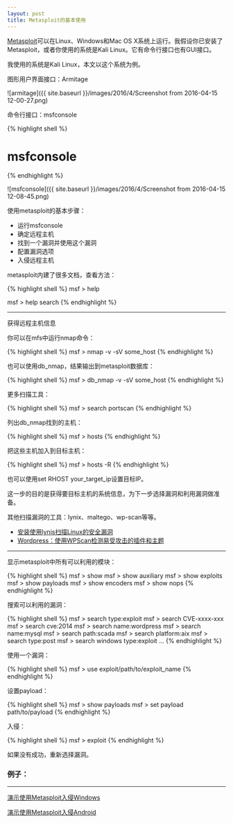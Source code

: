 ```yaml
---
layout: post
title: Metasploit的基本使用
---
```


[Metasploit](https://www.metasploit.com)可以在Linux、Windows和Mac OS X系统上运行。我假设你已安装了Metasploit，或者你使用的系统是Kali Linux。它有命令行接口也有GUI接口。

我使用的系统是Kali Linux，本文以这个系统为例。

图形用户界面接口：Armitage

![armitage]({{ site.baseurl }}/images/2016/4/Screenshot from 2016-04-15 12-00-27.png)

命令行接口：msfconsole

{% highlight shell %}
# msfconsole
{% endhighlight %}

![msfconsole]({{ site.baseurl }}/images/2016/4/Screenshot from 2016-04-15 12-08-45.png)

使用metasploit的基本步骤：

* 运行msfconsole
* 确定远程主机
* 找到一个漏洞并使用这个漏洞
* 配置漏洞选项
* 入侵远程主机

metasploit内建了很多文档，查看方法：

{% highlight shell %}
msf > help

msf > help search
{% endhighlight %}

*********

获得远程主机信息

你可以在mfs中运行nmap命令：

{% highlight shell %}
msf > nmap -v -sV some_host
{% endhighlight %}

也可以使用db_nmap，结果输出到metasploit数据库：

{% highlight shell %}
msf > db_nmap -v -sV some_host
{% endhighlight %}

更多扫描工具：

{% highlight shell %}
msf > search portscan
{% endhighlight %}

列出db_nmap找到的主机：

{% highlight shell %}
msf > hosts
{% endhighlight %}

把这些主机加入到目标主机：

{% highlight shell %}
msf > hosts -R
{% endhighlight %}

也可以使用set RHOST your_target_ip设置目标IP。

这一步的目的是获得要目标主机的系统信息，为下一步选择漏洞和利用漏洞做准备。

其他扫描漏洞的工具：lynix、maltego、wp-scan等等。

* [安装使用lynis扫描Linux的安全漏洞](http://topspeedsnail.com/How-to-use-lynis-on-linux/)
* [Wordpress：使用WPScan检测易受攻击的插件和主题](http://blog.topspeedsnail.com/archives/2267)

********

显示metasploit中所有可以利用的模块：

{% highlight shell %}
msf > show
msf > show auxiliary
msf > show exploits
msf > show payloads
msf > show encoders
msf > show nops
{% endhighlight %}

搜索可以利用的漏洞：

{% highlight shell %}
msf > search type:exploit
msf > search CVE-xxxx-xxx
msf > search cve:2014
msf > search name:wordpress
msf > search name:mysql
msf > search path:scada
msf > search platform:aix
msf > search type:post
msf > search windows type:exploit
...
{% endhighlight %}

使用一个漏洞：

{% highlight shell %}
msf > use exploit/path/to/exploit_name
{% endhighlight %}

设置payload：

{% highlight shell %}
msf > show payloads
msf > set payload path/to/payload
{% endhighlight %}

入侵：

{% highlight shell %}
msf > exploit
{% endhighlight %}

如果没有成功，重新选择漏洞。

### 例子：

*****

[演示使用Metasploit入侵Windows](http://topspeedsnail.com/kali-linux-n-hack-windows-xp/)

[演示使用Metasploit入侵Android](http://topspeedsnail.com/kali-linux-metasploit-hack-android/)